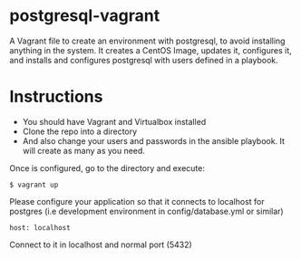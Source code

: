 # postgresql-vagrant

A Vagrant file to create an environment with postgresql, to avoid installing anything in the system.
It creates a CentOS Image, updates it, configures it, and installs and configures postgresql with users defined in a playbook.


# Instructions
- You should have Vagrant and Virtualbox installed
- Clone the repo into a directory
- And also change your users and passwords in the ansible playbook. It will create as many as you need.

Once is configured, go to the directory and execute:

    $ vagrant up

Please configure your application so that it connects to localhost for postgres (i.e development environment in config/database.yml or similar)

    host: localhost

Connect to it in localhost and normal port (5432)
